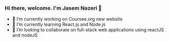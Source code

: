 ### Hi there, welcome. I'm Jasem Nazeri 👋




- 🔭 I’m currently working on Coursee.org new website
- 🌱 I’m currently learning React.js and Node.js
- 👯 I’m looking to collaborate on full-stack web applications using reactJS and nodeJS

<!--
- 🤔 I’m looking for help with ...
- 💬 Ask me about ...
- 📫 How to reach me: ...
- 😄 Pronouns: ...
- ⚡ Fun fact: ...
-->
